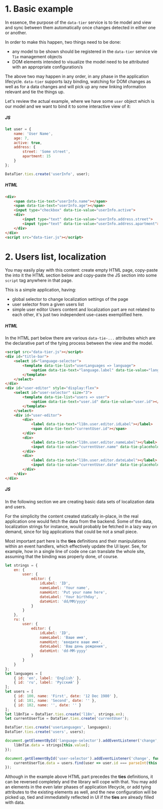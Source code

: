 ﻿# 1. Basic example

In essence, the purpose of the `data-tier` service is to tie model and view and sync between them automatically once changes detected in either one or another.

In order to make this happen, two things need to be done:
- any model to be shown should be registered in the `data-tier` service vie `Tie` management objects
- DOM elements intended to visualize the model need to be attributed with an appropriate configuration/s

The above two may happen in any order, in any phase in the application lifecycle. `data-tier` supports lazy binding, watching for DOM changes as well as for a data changes and will pick up any new linking information relevant and tie the things up.

Let's review the actual example, where we have some `user` object which is our model and we want to bind it to some interactive view of it:

##### JS

```javascript
let user = {
	name: 'User Name',
	age: 7,
	active: true,
	address: {
		street: 'Some street',
		apartment: 15
	}
};

DataTier.ties.create('userInfo', user);
```

##### HTML

```html
<div>
	<span data-tie-text="userInfo.name"></span>
	<span data-tie-text="userInfo.age"></span>
	<input type="checkbox" data-tie-value="userInfo.active">
	<div>
		<input type="text" data-tie-value="userInfo.address.street">
		<input type="text" data-tie-value="userInfo.address.apartment">
	</div>
</div>
<script src="data-tier.js"></script>
```
 
 
# 2. Users list, localization

You may easily play with this content: create empty HTML page, copy-paste the into it the HTML section below and copy-paste the JS section into some `script` tag anywhere in that page.

This is a simple application, having:
- global selector to change localization settings of the page
- user selector from a given users list
- simple user editor
Users content and localization part are not related to each other, it's just two independent use-cases exemplified here.

##### HTML

In the HTML part below there are various `data-tie-...` attributes which are the declarative part of the tying process between the view and the model.

```html
<script src="data-tier.js"></script>
<div id="title-bar">
    <select id="language-selector">
        <template data-tie-list="userLanguages => language">
            <option data-tie-text="language.label" data-tie-value="language.id"></option>
        </template>
    </select>
</div>
<div id="user-editor" style="display:flex">
    <select id="user-selector" size="3">
        <template data-tie-list="users => user">
            <option data-tie-text="user.id" data-tie-value="user.id"></option>
        </template>
    </select>
    <div id="user-editor">
        <div>
            <label data-tie-text="l18n.user.editor.idLabel"></label>
            <span data-tie-text="currentUser.id"></span>
        </div>
        <div>
            <label data-tie-text="l18n.user.editor.nameLabel"></label>
            <input data-tie-value="currentUser.name" data-tie-placeholder="l18n.user.editor.nameHint" />
        </div>
        <div>
            <label data-tie-text="l18n.user.editor.dateLabel"></label>
            <input data-tie-value="currentUser.date" data-tie-placeholder="l18n.user.editor.dateHint" />
        </div>
    </div>
</div>
```

##### JS

In the following section we are creating basic data sets of localization data and users.

For the simplicity the content created statically in-place, in the real application one would fetch the data from the backend.
Some of the data, localization strings for instance, would probably be fetched in a lazy way on demand, since for big applications that could be not a small piece.

Most important part here is the __ties__ definitions and their manipulations within an event handlers, which effectively update the UI layer.
See, for example, how in a single line of code one can translate the whole site, assuming that the binding was properly done, of course.

```javascript
let strings = {
    en: {
        user: {
            editor: {
                idLabel: 'ID',
                nameLabel: 'Your name',
                nameHint: 'Put your name here',
                dateLabel: 'Your birthday',
                dateHint: 'dd/MM/yyyy'
            }
        }
    },
    ru: {
        user: {
            editor: {
                idLabel: 'ID',
                nameLabel: 'Ваше имя',
                nameHint: 'введите ваше имя',
                dateLabel: 'Ваш день рождения',
                dateHint: 'dd-MM-yyyy'
            }
        }
    }
};
let languages = [
    { id: 'en', label: 'English' },
    { id: 'ru', label: 'Русский' }
];
let users = [
    { id: 100, name: 'First', date: '12 Dec 1980' },
    { id: 101, name: 'Second', date: '' },
    { id: 102, name: '', date: '' }
];
let l18nTie = DataTier.ties.create('l18n', strings.en);
let currentUserTie = DataTier.ties.create('currentUser');

DataTier.ties.create('userLanguages', languages);
DataTier.ties.create('users', users);

document.getElementById('language-selector').addEventListener('change', function() {
    l18nTie.data = strings[this.value];
});

document.getElementById('user-selector').addEventListener('change', function() {
    currentUserTie.data = users.find(user => user.id === parseInt(this.value));
});
```

Although in the example above HTML part precedes the __ties__ definitions, it can be reversed completely and the library will cope with that.
You may add an elements in the even later phases of application lifecycle, or add tying attributes to the existing elements as well, and the new configuration will be picked up, tied and immediatelly reflected in UI if the __ties__ are already filled with data.